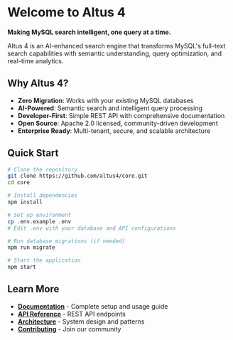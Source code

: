 # Welcome to Altus 4

**Making MySQL search intelligent, one query at a time.**

Altus 4 is an AI-enhanced search engine that transforms MySQL's full-text search capabilities with semantic understanding, query optimization, and real-time analytics.

## Why Altus 4?

- **Zero Migration**: Works with your existing MySQL databases
- **AI-Powered**: Semantic search and intelligent query processing
- **Developer-First**: Simple REST API with comprehensive documentation
- **Open Source**: Apache 2.0 licensed, community-driven development
- **Enterprise Ready**: Multi-tenant, secure, and scalable architecture

## Quick Start

```bash
# Clone the repository
git clone https://github.com/altus4/core.git
cd core

# Install dependencies
npm install

# Set up environment
cp .env.example .env
# Edit .env with your database and API configurations

# Run database migrations (if needed)
npm run migrate

# Start the application
npm start
```

## Learn More

- [**Documentation**](https://github.com/altus4/core#readme) - Complete setup and usage guide
- [**API Reference**](https://github.com/altus4/core/tree/main/docs/api) - REST API endpoints
- [**Architecture**](https://github.com/altus4/core/tree/main/docs/architecture) - System design and patterns
- [**Contributing**](https://github.com/altus4/core#contributing) - Join our community
